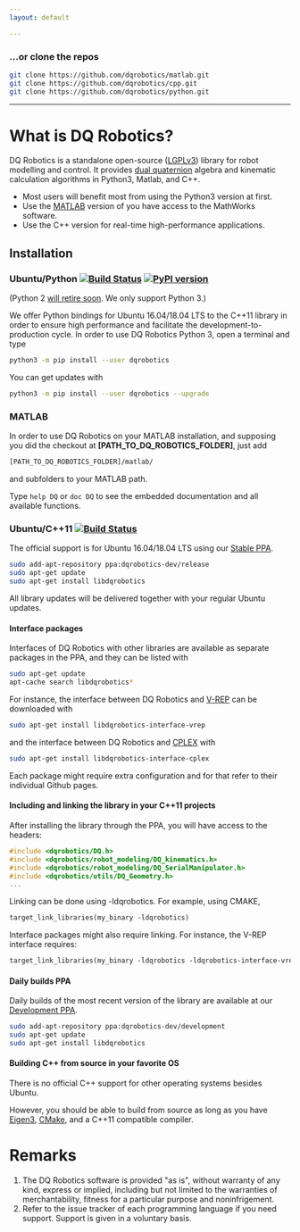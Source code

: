 ```yaml
---
layout: default

---
```


### …or clone the repos

```bash
git clone https://github.com/dqrobotics/matlab.git
git clone https://github.com/dqrobotics/cpp.git
git clone https://github.com/dqrobotics/python.git
```

<hr />

# What is DQ Robotics?

DQ Robotics is a standalone open-source ([LGPLv3](https://www.gnu.org/licenses/lgpl-3.0.html)) library for robot modelling and control. It provides [dual quaternion](http://en.wikipedia.org/wiki/Dual_quaternion) algebra and kinematic calculation algorithms in Python3, Matlab, and C++.
- Most users will benefit most from using the Python3 version at first.
- Use the [MATLAB](https://www.mathworks.com/) version of you have access to the MathWorks software.
- Use the C++ version for real-time high-performance applications.

## Installation

### Ubuntu/Python [![Build Status](https://travis-ci.com/dqrobotics/python.svg?branch=master)](https://travis-ci.com/dqrobotics/python) [![PyPI version](https://badge.fury.io/py/dqrobotics.svg)](https://badge.fury.io/py/dqrobotics)
(Python 2 [will retire soon](https://pythonclock.org/). We only support Python 3.)

We offer Python bindings for Ubuntu 16.04/18.04 LTS to the C++11 library in order to ensure high performance and facilitate the development-to-production cycle. In order to use DQ Robotics Python 3, open a terminal and type 

```bash
python3 -m pip install --user dqrobotics
```

You can get updates with

```bash
python3 -m pip install --user dqrobotics --upgrade
```
### MATLAB

In order to use DQ Robotics on your MATLAB installation, and supposing you did the checkout at **[PATH_TO_DQ_ROBOTICS_FOLDER]**, just add

```bash
[PATH_TO_DQ_ROBOTICS_FOLDER]/matlab/
```

and subfolders to your MATLAB path.

Type `help DQ` or `doc DQ`  to see the embedded documentation and all available functions.

### Ubuntu/C++11 [![Build Status](https://travis-ci.com/dqrobotics/cpp.svg?branch=master)](https://travis-ci.com/dqrobotics/cpp)

The official support is for Ubuntu 16.04/18.04 LTS using our [Stable PPA](https://launchpad.net/~dqrobotics-dev/+archive/ubuntu/release).

```bash
sudo add-apt-repository ppa:dqrobotics-dev/release
sudo apt-get update
sudo apt-get install libdqrobotics
```

All library updates will be delivered together with your regular Ubuntu updates.

#### Interface packages

Interfaces of DQ Robotics with other libraries are available as separate packages in the PPA, and they can be listed with

```bash
sudo apt-get update
apt-cache search libdqrobotics*
```
For instance, the interface between DQ Robotics and [V-REP](http://www.coppeliarobotics.com/) can be downloaded with
```bash
sudo apt-get install libdqrobotics-interface-vrep
```
and the interface between DQ Robotics and [CPLEX](https://www.ibm.com/jp-ja/products/ilog-cplex-optimization-studio) with
```bash
sudo apt-get install libdqrobotics-interface-cplex
```
Each package might require extra configuration and for that refer to their individual Github pages.

#### Including and linking the library in your C++11 projects

After installing the library through the PPA, you will have access to the headers:

```cpp
#include <dqrobotics/DQ.h>
#include <dqrobotics/robot_modeling/DQ_kinematics.h>
#include <dqrobotics/robot_modeling/DQ_SerialManipulator.h>
#include <dqrobotics/utils/DQ_Geometry.h>
...
```
Linking can be done using -ldqrobotics. For example, using CMAKE, 

```makefile
target_link_libraries(my_binary -ldqrobotics)
```
Interface packages might also require linking. For instance, the V-REP interface requires:
```makefile
target_link_libraries(my_binary -ldqrobotics -ldqrobotics-interface-vrep)
```

#### Daily builds PPA

Daily builds of the most recent version of the library are available at our [Development PPA](https://launchpad.net/~dqrobotics-dev/+archive/ubuntu/development).

```bash
sudo add-apt-repository ppa:dqrobotics-dev/development
sudo apt-get update
sudo apt-get install libdqrobotics
```

#### Building C++ from source in your favorite OS

There is no official C++ support for other operating systems besides Ubuntu.

However, you should be able to build from source as long as you have [Eigen3](http://eigen.tuxfamily.org/index.php?title=Main_Page), [CMake](https://cmake.org/), and a C++11 compatible compiler.

# Remarks
1. The DQ Robotics software is provided "as is", without warranty of any kind, express or implied, including but not limited to the warranties of merchantability, fitness for a particular purpose and noninfrigement.
2. Refer to the issue tracker of each programming language if you need support. Support is given in a voluntary basis.





